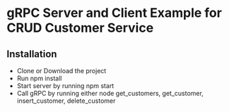 # gRPC Server and Client Example for CRUD Customer Service
## Installation
- Clone or Download the project
- Run npm install
- Start server by running npm start
- Call gRPC by running either node get_customers, get_customer, insert_customer, delete_customer
